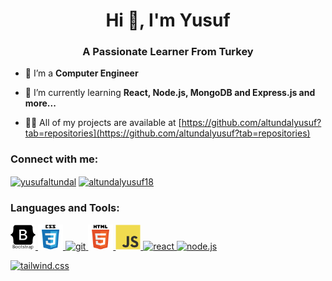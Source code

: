 <h1 align="center">Hi 👋, I'm Yusuf</h1>
<h3 align="center">A Passionate Learner From Turkey</h3>

- 🔭 I’m a **Computer Engineer**

- 🌱 I’m currently learning **React, Node.js, MongoDB and Express.js and more...**

- 👨‍💻 All of my projects are available at [https://github.com/altundalyusuf?tab=repositories](https://github.com/altundalyusuf?tab=repositories)

<h3 align="left">Connect with me:</h3>
<p align="left">
<a href="https://linkedin.com/in/yusufaltundal" target="blank"><img align="center" src="https://raw.githubusercontent.com/rahuldkjain/github-profile-readme-generator/master/src/images/icons/Social/linked-in-alt.svg" alt="yusufaltundal" height="30" width="40" /></a>
<a href="https://www.hackerrank.com/altundalyusuf18" target="blank"><img align="center" src="https://raw.githubusercontent.com/rahuldkjain/github-profile-readme-generator/master/src/images/icons/Social/hackerrank.svg" alt="altundalyusuf18" height="30" width="40" /></a>
</p>

<h3 align="left">Languages and Tools:</h3>
<p align="left"> <a href="https://getbootstrap.com" target="_blank" rel="noreferrer"> <img src="https://raw.githubusercontent.com/devicons/devicon/master/icons/bootstrap/bootstrap-plain-wordmark.svg" alt="bootstrap" width="40" height="40"/> </a> <a href="https://www.w3schools.com/css/" target="_blank" rel="noreferrer"> <img src="https://raw.githubusercontent.com/devicons/devicon/master/icons/css3/css3-original-wordmark.svg" alt="css3" width="40" height="40"/> </a> <a href="https://git-scm.com/" target="_blank" rel="noreferrer"> <img src="https://www.vectorlogo.zone/logos/git-scm/git-scm-icon.svg" alt="git" width="40" height="40"/> </a> <a href="https://www.w3.org/html/" target="_blank" rel="noreferrer"> <img src="https://raw.githubusercontent.com/devicons/devicon/master/icons/html5/html5-original-wordmark.svg" alt="html5" width="40" height="40"/> </a> <a href="https://developer.mozilla.org/en-US/docs/Web/JavaScript" target="_blank" rel="noreferrer"> <img src="https://raw.githubusercontent.com/devicons/devicon/master/icons/javascript/javascript-original.svg" alt="javascript" width="40" height="40"/> </a><a href="https://reactjs.org" target="_blank" rel="noreferrer"> <img src="https://cdn.freebiesupply.com/logos/large/2x/react-1-logo-png-transparent.png" alt="react" width="40" height="40"/> </a><a href="https://nodejs.org/en/" target="_blank" rel="noreferrer"> <img src="https://upload.wikimedia.org/wikipedia/commons/thumb/d/d9/Node.js_logo.svg/1280px-Node.js_logo.svg.png" alt="node.js" width="40" height="40"/> </a>

  <a href="https://tailwindcss.com" target="_blank" rel="noreferrer"> <img src="https://ysoftaoglu.com/static/cee335ed9d00dd31a2b6fad3cae93029/aa4a2/tailwind-css-nedir.png" alt="tailwind.css" width="40" height="40"/> </a>
</p>

